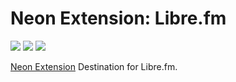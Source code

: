 # Neon Extension: Libre.fm

[![](https://img.shields.io/travis/NeApp/neon-extension-destination-librefm/master.svg)](https://travis-ci.org/NeApp/neon-extension-destination-librefm) [![](https://img.shields.io/coveralls/github/NeApp/neon-extension-destination-librefm/master.svg)](https://coveralls.io/github/NeApp/neon-extension-destination-librefm) ![](https://img.shields.io/github/license/NeApp/neon-extension-destination-librefm.svg)

[Neon Extension](https://github.com/NeApp/neon-extension) Destination for Libre.fm.
